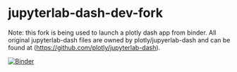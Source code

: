 # jupyterlab-dash-dev-fork

Note: this fork is being used to launch a plotly dash app from binder. All original jupyterlab-dash files are owned by plotly/jupyerlab-dash and can be found at (https://github.com/plotly/jupyterlab-dash). 

[![Binder](https://mybinder.org/badge_logo.svg)](https://mybinder.org/v2/gh/rmomizo/jupyterlab-dash/master?urlpath=lab/tree/base.ipynb)




